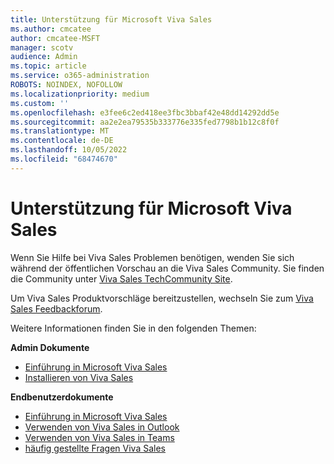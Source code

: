 ```yaml
---
title: Unterstützung für Microsoft Viva Sales
ms.author: cmcatee
author: cmcatee-MSFT
manager: scotv
audience: Admin
ms.topic: article
ms.service: o365-administration
ROBOTS: NOINDEX, NOFOLLOW
ms.localizationpriority: medium
ms.custom: ''
ms.openlocfilehash: e3fee6c2ed418ee3fbc3bbaf42e48dd14292dd5e
ms.sourcegitcommit: aa2e2ea79535b333776e335fed7798b1b12c8f0f
ms.translationtype: MT
ms.contentlocale: de-DE
ms.lasthandoff: 10/05/2022
ms.locfileid: "68474670"
---
```

# <a name="support-for-microsoft-viva-sales"></a>Unterstützung für Microsoft Viva Sales

Wenn Sie Hilfe bei Viva Sales Problemen benötigen, wenden Sie sich während der öffentlichen Vorschau an die Viva Sales Community. Sie finden die Community unter [Viva Sales TechCommunity Site](https://techcommunity.microsoft.com/t5/viva-sales/bd-p/VivaSales). 

Um Viva Sales Produktvorschläge bereitzustellen, wechseln Sie zum [Viva Sales Feedbackforum](https://feedbackportal.microsoft.com/feedback/forum/7fcacc26-460c-ed11-b83d-000d3a4d91d1). 

Weitere Informationen finden Sie in den folgenden Themen:  

**Admin Dokumente** 

- [Einführung in Microsoft Viva Sales](https://docs.microsoft.com/viva/sales/introduction)
- [Installieren von Viva Sales](https://docs.microsoft.com/viva/sales/install-viva-sales)

**Endbenutzerdokumente** 

- [Einführung in Microsoft Viva Sales](https://support.microsoft.com/topic/e1b89ece-e97f-4a9d-9cdc-9018fde0a6a5)
- [Verwenden von Viva Sales in Outlook](https://support.microsoft.com/topic/ec3605f9-fdb0-4593-9c5b-b43a76c07081)
- [Verwenden von Viva Sales in Teams](https://support.microsoft.com/topic/04286b82-bdf8-4e37-94ce-be1943b2d6ea)
- [häufig gestellte Fragen Viva Sales](https://support.microsoft.com/topic/dd0b9203-a5d4-44ee-a173-cadc808c828a)